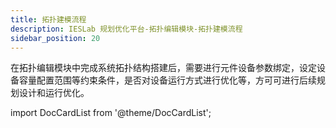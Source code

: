 ```yaml
---
title: 拓扑建模流程
description: IESLab 规划优化平台-拓扑编辑模块-拓扑建模流程
sidebar_position: 20
---
```



在拓扑编辑模块中完成系统拓扑结构搭建后，需要进行元件设备参数绑定，设定设备容量配置范围等约束条件，是否对设备运行方式进行优化等，方可可进行后续规划设计和运行优化。



import DocCardList from '@theme/DocCardList';

<DocCardList />